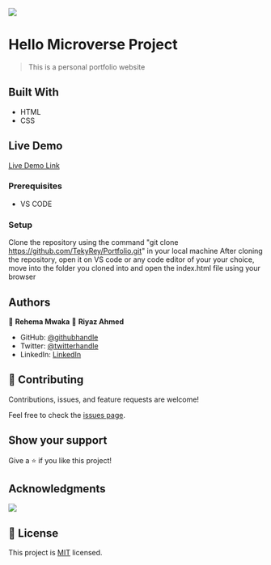 ![](https://img.shields.io/badge/Microverse-blueviolet)

# Hello Microverse Project

> This is a personal portfolio website

## Built With

- HTML
- CSS


## Live Demo

[Live Demo Link](https://tekyrey.github.io/Portfolio/)



### Prerequisites
- VS CODE

### Setup
Clone the repository using the command "git clone https://github.com/TekyRey/Portfolio.git" in your local machine
After cloning the repository, open it on VS code or any code editor of your your choice, move into the folder you cloned into and open the index.html file using your browser

## Authors

👤 **Rehema Mwaka**
👤 **Riyaz Ahmed**

- GitHub: [@githubhandle](https://github.com/TekyRey)
- Twitter: [@twitterhandle](https://twitter.com/RehemaMwaka1)
- LinkedIn: [LinkedIn](https://www.linkedin.com/mwlite/in/rehema-mwaka-48a1801ab)


## 🤝 Contributing

Contributions, issues, and feature requests are welcome!

Feel free to check the [issues page](../../issues/).

## Show your support

Give a ⭐️ if you like this project!

## Acknowledgments

![](https://img.shields.io/badge/Microverse-blueviolet)

## 📝 License

This project is [MIT](./MIT.md) licensed.
